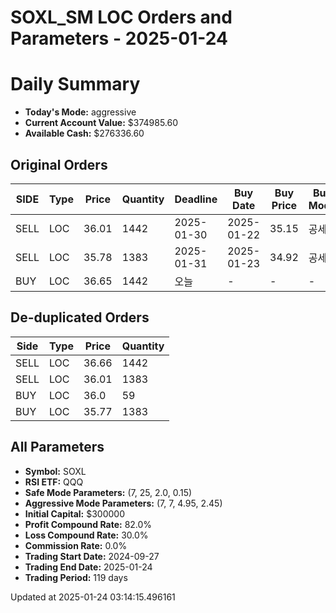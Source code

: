 # SOXL_SM LOC Orders and Parameters - 2025-01-24

# Daily Summary

- **Today's Mode:** aggressive
- **Current Account Value:** $374985.60
- **Available Cash:** $276336.60

## Original Orders

| SIDE | Type | Price | Quantity | Deadline | Buy Date | Buy Price | Buy Mode |
|------|------|-------|----------|----------|----------|-----------|----------|
| SELL | LOC | 36.01 | 1442 | 2025-01-30 | 2025-01-22 | 35.15 | 공세 |
| SELL | LOC | 35.78 | 1383 | 2025-01-31 | 2025-01-23 | 34.92 | 공세 |
| BUY | LOC | 36.65 | 1442 | 오늘 | - | - | - |

## De-duplicated Orders

| Side | Type | Price | Quantity |
|------|------|-------|----------|
| SELL | LOC | 36.66 | 1442 |
| SELL | LOC | 36.01 | 1383 |
| BUY | LOC | 36.0 | 59 |
| BUY | LOC | 35.77 | 1383 |

## All Parameters

- **Symbol:** SOXL
- **RSI ETF:** QQQ
- **Safe Mode Parameters:** (7, 25, 2.0, 0.15)
- **Aggressive Mode Parameters:** (7, 7, 4.95, 2.45)
- **Initial Capital:** $300000
- **Profit Compound Rate:** 82.0%
- **Loss Compound Rate:** 30.0%
- **Commission Rate:** 0.0%
- **Trading Start Date:** 2024-09-27
- **Trading End Date:** 2025-01-24
- **Trading Period:** 119 days

Updated at 2025-01-24 03:14:15.496161
